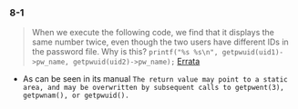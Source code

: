 ### 8-1

> When we execute the following code, we find that it displays the same number twice, even though the two users have different IDs in the password file. Why is this? `printf("%s %s\n", getpwuid(uid1)->pw_name, getpwuid(uid2)->pw_name);` [Errata](https://www.man7.org/tlpi/errata/index.html)

- As can be seen in its manual `The return value may point to a static area, and may be overwritten by subsequent calls to getpwent(3), getpwnam(), or getpwuid().`